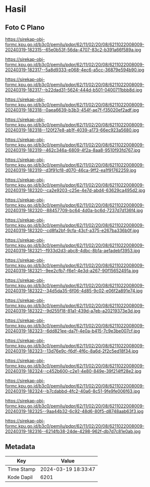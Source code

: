 # Hasil

## Foto C Plano

https://sirekap-obj-formc.kpu.go.id/b3c0/pemilu/pdpr/62/11/02/20/08/6211022008009-20240319-182315--65e0b53f-56da-4707-83c2-b391a66f589a.jpg

https://sirekap-obj-formc.kpu.go.id/b3c0/pemilu/pdpr/62/11/02/20/08/6211022008009-20240319-182317--5a8d9333-e068-4ec6-a5cc-36879e594b90.jpg

https://sirekap-obj-formc.kpu.go.id/b3c0/pemilu/pdpr/62/11/02/20/08/6211022008009-20240319-182317--b22dad31-5624-444d-b501-0400711bbb8d.jpg

https://sirekap-obj-formc.kpu.go.id/b3c0/pemilu/pdpr/62/11/02/20/08/6211022008009-20240319-182318--0aea6639-b3b3-454f-ae7f-f35020ef2adf.jpg

https://sirekap-obj-formc.kpu.go.id/b3c0/pemilu/pdpr/62/11/02/20/08/6211022008009-20240319-182318--120f27e8-ab1f-4039-a173-66ec923a5680.jpg

https://sirekap-obj-formc.kpu.go.id/b3c0/pemilu/pdpr/62/11/02/20/08/6211022008009-20240319-182319--462c346a-6809-4f2a-8aa8-9510f93fd767.jpg

https://sirekap-obj-formc.kpu.go.id/b3c0/pemilu/pdpr/62/11/02/20/08/6211022008009-20240319-182319--d3f91cf8-d070-46ca-9ff2-ea1f91762259.jpg

https://sirekap-obj-formc.kpu.go.id/b3c0/pemilu/pdpr/62/11/02/20/08/6211022008009-20240319-182320--ca2e9203-c25e-4e7d-abd4-63629ca495d2.jpg

https://sirekap-obj-formc.kpu.go.id/b3c0/pemilu/pdpr/62/11/02/20/08/6211022008009-20240319-182320--88457709-bc64-4d0a-bc6d-7237d7d136f4.jpg

https://sirekap-obj-formc.kpu.go.id/b3c0/pemilu/pdpr/62/11/02/20/08/6211022008009-20240319-182320--cd8fa2bf-9cfa-43cf-a375-e267ba336b0f.jpg

https://sirekap-obj-formc.kpu.go.id/b3c0/pemilu/pdpr/62/11/02/20/08/6211022008009-20240319-182321--f933d2d3-abc8-4dbc-8b1a-ae1adebf3953.jpg

https://sirekap-obj-formc.kpu.go.id/b3c0/pemilu/pdpr/62/11/02/20/08/6211022008009-20240319-182321--9ee2cfb7-f6e1-4e3d-a267-90f15652491a.jpg

https://sirekap-obj-formc.kpu.go.id/b3c0/pemilu/pdpr/62/11/02/20/08/6211022008009-20240319-182322--34d5da35-6f06-4d85-9c02-e06f2a891e74.jpg

https://sirekap-obj-formc.kpu.go.id/b3c0/pemilu/pdpr/62/11/02/20/08/6211022008009-20240319-182322--9d255f18-81a1-439d-a7eb-a20219373e3d.jpg

https://sirekap-obj-formc.kpu.go.id/b3c0/pemilu/pdpr/62/11/02/20/08/6211022008009-20240319-182323--6dd821ee-da7f-4e0a-b415-7c9e3be007cf.jpg

https://sirekap-obj-formc.kpu.go.id/b3c0/pemilu/pdpr/62/11/02/20/08/6211022008009-20240319-182323--13d76e9c-f6df-4f6c-8a6d-2f2c5ed18f34.jpg

https://sirekap-obj-formc.kpu.go.id/b3c0/pemilu/pdpr/62/11/02/20/08/6211022008009-20240319-182324--c452b600-c2e1-4e80-849e-39f214ff28e2.jpg

https://sirekap-obj-formc.kpu.go.id/b3c0/pemilu/pdpr/62/11/02/20/08/6211022008009-20240319-182324--b7cdabbd-4fc2-40a6-8c51-9fe9fe006f63.jpg

https://sirekap-obj-formc.kpu.go.id/b3c0/pemilu/pdpr/62/11/02/20/08/6211022008009-20240319-182325--9aa44b32-6c92-48d6-80f5-d8748aab63f3.jpg

https://sirekap-obj-formc.kpu.go.id/b3c0/pemilu/pdpr/62/11/02/20/08/6211022008009-20240319-182316--6214fb38-24de-4298-962f-db7d7c81e0ab.jpg


## Metadata

| Key        | Value               |
| ---------- | ------------------- |
| Time Stamp | 2024-03-19 18:33:47 |
| Kode Dapil | 6201                |



